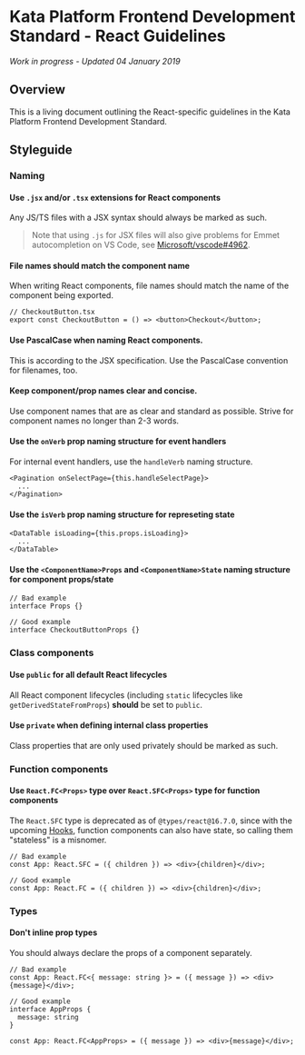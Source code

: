 # Kata Platform Frontend Development Standard - React Guidelines

*Work in progress - Updated 04 January 2019*

## Overview

This is a living document outlining the React-specific guidelines in the Kata Platform Frontend Development Standard.

## Styleguide

### Naming

#### Use `.jsx` and/or `.tsx` extensions for React components

Any JS/TS files with a JSX syntax should always be marked as such.

> Note that using `.js` for JSX files will also give problems for Emmet autocompletion on VS Code, see [Microsoft/vscode#4962](https://github.com/Microsoft/vscode/issues/4962).

#### File names should match the component name

When writing React components, file names should match the name of the component being exported.

```tsx
// CheckoutButton.tsx
export const CheckoutButton = () => <button>Checkout</button>;
```

#### Use PascalCase when naming React components.

This is according to the JSX specification. Use the PascalCase convention for filenames, too.

#### Keep component/prop names clear and concise.

Use component names that are as clear and standard as possible. Strive for component names no longer than 2-3 words.

#### Use the `onVerb` prop naming structure for event handlers

For internal event handlers, use the `handleVerb` naming structure.

```tsx
<Pagination onSelectPage={this.handleSelectPage}>
  ...
</Pagination>
```

#### Use the `isVerb` prop naming structure for represeting state

```tsx
<DataTable isLoading={this.props.isLoading}>
  ...
</DataTable>
```

#### Use the `<ComponentName>Props` and `<ComponentName>State` naming structure for component props/state

```tsx
// Bad example
interface Props {}

// Good example
interface CheckoutButtonProps {}
```

### Class components

#### Use `public` for all default React lifecycles

All React component lifecycles (including `static` lifecycles like `getDerivedStateFromProps`) **should** be set to `public`.

#### Use `private` when defining internal class properties

Class properties that are only used privately should be marked as such.

### Function components

#### Use `React.FC<Props>` type over `React.SFC<Props>` type for function components

The `React.SFC` type is deprecated as of `@types/react@16.7.0`, since with the upcoming [Hooks](https://reactjs.org/docs/hooks-intro.html), function components can also have state, so calling them "stateless" is a misnomer.

```tsx
// Bad example
const App: React.SFC = ({ children }) => <div>{children}</div>;
```

```tsx
// Good example
const App: React.FC = ({ children }) => <div>{children}</div>;
```

### Types

#### Don't inline prop types

You should always declare the props of a component separately.

```tsx
// Bad example
const App: React.FC<{ message: string }> = ({ message }) => <div>{message}</div>;
```

```tsx
// Good example
interface AppProps {
  message: string
}

const App: React.FC<AppProps> = ({ message }) => <div>{message}</div>;
```
